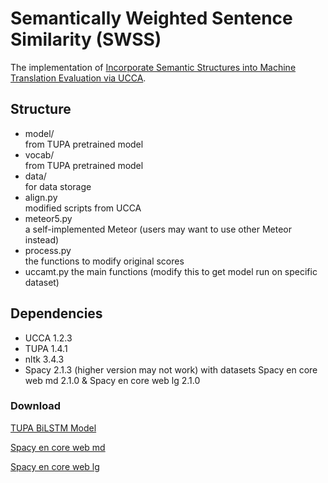 # Semantically Weighted Sentence Similarity (SWSS)

The implementation of [Incorporate Semantic Structures into Machine Translation Evaluation via UCCA](https://arxiv.org/abs/2010.08728).

## Structure

- model/						
  from TUPA pretrained model
- vocab/						 
  from TUPA pretrained model
- data/						    
  for data storage
- align.py						
  modified scripts from UCCA
- meteor5.py				
  a self-implemented Meteor (users may want to use other Meteor instead)
- process.py                 
  the functions to modify original scores
- uccamt.py
  the main functions (modify this to get model run on specific dataset)

## Dependencies

- UCCA 1.2.3
- TUPA 1.4.1
- nltk 3.4.3
- Spacy 2.1.3 (higher version may not work) with datasets Spacy en core web md 2.1.0 & Spacy en core web lg 2.1.0

### Download

[TUPA BiLSTM Model](https://github.com/huji-nlp/tupa/releases/download/v1.3.10/ucca-bilstm-1.3.10.tar.gz)

[Spacy en core web md](https://github.com/explosion/spacy-models/releases/tag/en_core_web_md-2.1.0)

[Spacy en core web lg](https://github.com/explosion/spacy-models/releases/tag/en_core_web_lg-2.1.0)

 





